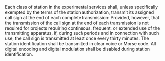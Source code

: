 Each class of station in the experimental services shall, unless specifically exempted by the terms of the station authorization, transmit its assigned call sign at the end of each complete transmission: Provided, however, that the transmission of the call sign at the end of each transmission is not required for projects requiring continuous, frequent, or extended use of the transmitting apparatus, if, during such periods and in connection with such use, the call sign is transmitted at least once every thirty minutes. The station identification shall be transmitted in clear voice or Morse code. All digital encoding and digital modulation shall be disabled during station identification.

